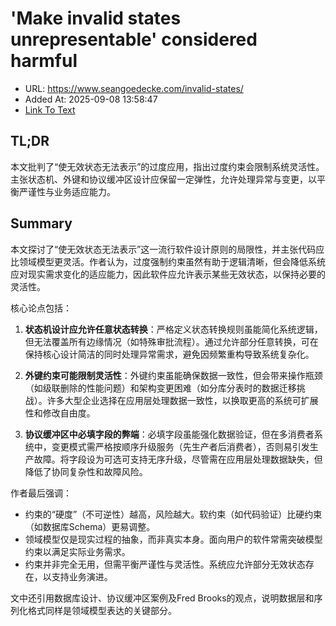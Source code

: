 # 'Make invalid states unrepresentable' considered harmful
- URL: https://www.seangoedecke.com/invalid-states/
- Added At: 2025-09-08 13:58:47
- [Link To Text](2025-09-08-'make-invalid-states-unrepresentable'-considered-harmful_raw.md)

## TL;DR
本文批判了“使无效状态无法表示”的过度应用，指出过度约束会限制系统灵活性。主张状态机、外键和协议缓冲区设计应保留一定弹性，允许处理异常与变更，以平衡严谨性与业务适应能力。

## Summary
本文探讨了“使无效状态无法表示”这一流行软件设计原则的局限性，并主张代码应比领域模型更灵活。作者认为，过度强制约束虽然有助于逻辑清晰，但会降低系统应对现实需求变化的适应能力，因此软件应允许表示某些无效状态，以保持必要的灵活性。

核心论点包括：

1. **状态机设计应允许任意状态转换**：严格定义状态转换规则虽能简化系统逻辑，但无法覆盖所有边缘情况（如特殊审批流程）。通过允许部分任意转换，可在保持核心设计简洁的同时处理异常需求，避免因频繁重构导致系统复杂化。

2. **外键约束可能限制灵活性**：外键约束虽能确保数据一致性，但会带来操作瓶颈（如级联删除的性能问题）和架构变更困难（如分库分表时的数据迁移挑战）。许多大型企业选择在应用层处理数据一致性，以换取更高的系统可扩展性和修改自由度。

3. **协议缓冲区中必填字段的弊端**：必填字段虽能强化数据验证，但在多消费者系统中，变更模式需严格按顺序升级服务（先生产者后消费者），否则易引发生产故障。将字段设为可选可支持无序升级，尽管需在应用层处理数据缺失，但降低了协同复杂性和故障风险。

作者最后强调：
- 约束的“硬度”（不可逆性）越高，风险越大。软约束（如代码验证）比硬约束（如数据库Schema）更易调整。
- 领域模型仅是现实过程的抽象，而非真实本身。面向用户的软件常需突破模型约束以满足实际业务需求。
- 约束并非完全无用，但需平衡严谨性与灵活性。系统应允许部分无效状态存在，以支持业务演进。

文中还引用数据库设计、协议缓冲区案例及Fred Brooks的观点，说明数据层和序列化格式同样是领域模型表达的关键部分。
